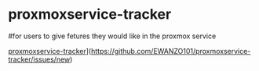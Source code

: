 # proxmoxservice-tracker 
#for users to give fetures they would like in the proxmox service  


[proxmoxservice-tracker](https://github.com/EWANZO101/proxmoxservice-tracker/issues/new)](https://github.com/EWANZO101/proxmoxservice-tracker/issues/new)
